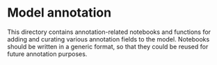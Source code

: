 # Model annotation

This directory contains annotation-related notebooks and functions for adding and curating various annotation fields to the model. Notebooks should be written in a generic format, so that they could be reused for future annotation purposes.
